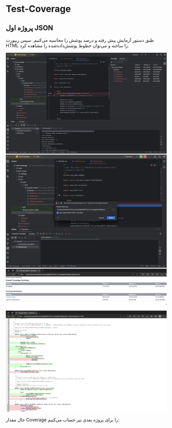 # Test-Coverage

## پروژه اول JSON

طبق دستور آزمایش پیش رفته و درصد پوشش را محاسبه می‌کنیم. سپس ریپورت HTML را ساخته و می‌توان خطوط پوشش‌داده‌شده را مشاهده کرد.

![image](images/3.jpg)
![image](images/1.jpg)
![image](images/2.jpg)
![image](images/4.jpg)

حال مقدار Coverage را برای پروژه بعدی نیز حساب می‌کنیم:

